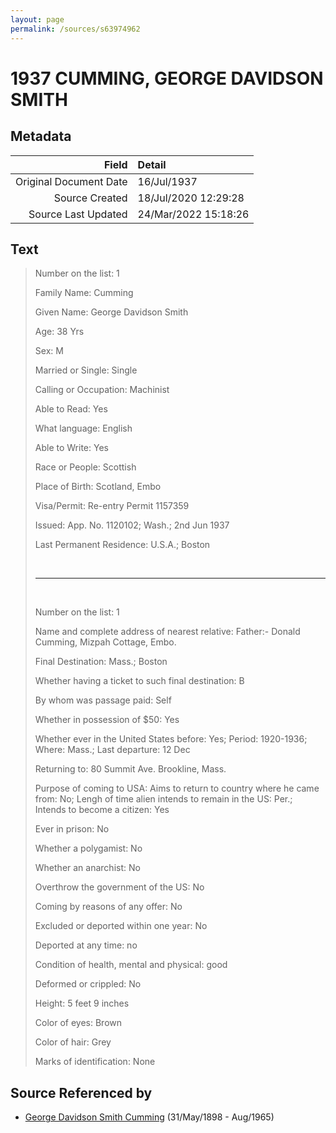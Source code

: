 ```yaml
---
layout: page
permalink: /sources/s63974962
---
```


# 1937 CUMMING, GEORGE DAVIDSON SMITH

## Metadata

Field | Detail
---:|:---
Original Document Date | 16/Jul/1937
Source Created | 18/Jul/2020 12:29:28
Source Last Updated | 24/Mar/2022 15:18:26

## Text

> Number on the list: 1
>
> Family Name: Cumming
>
> Given Name: George Davidson Smith
>
> Age: 38 Yrs
>
> Sex: M
>
> Married or Single: Single
>
> Calling or Occupation: Machinist
>
> Able to Read: Yes
>
> What language: English
>
> Able to Write: Yes
>
> Race or People: Scottish
>
> Place of Birth: Scotland, Embo
>
> Visa/Permit: Re-entry Permit 1157359
>
> Issued: App. No. 1120102; Wash.; 2nd Jun 1937
>
> Last Permanent Residence: U.S.A.; Boston
>
> <br/>
>
> ---
>
> <br/>
>
> Number on the list: 1
>
> Name and complete address of nearest relative: Father:- Donald Cumming, Mizpah Cottage, Embo.
>
> Final Destination: Mass.; Boston
>
> Whether having a ticket to such final destination: B
>
> By whom was passage paid: Self
>
> Whether in possession of $50: Yes
>
> Whether ever in the United States before: Yes; Period: 1920-1936; Where: Mass.; Last departure: 12 Dec 
>
> Returning to: 80 Summit Ave. Brookline, Mass.
>
> Purpose of coming to USA: Aims to return to country where he came from: No; Lengh of time alien intends to remain in the US: Per.; Intends to become a citizen: Yes
>
> Ever in prison: No
>
> Whether a polygamist: No
>
> Whether an anarchist: No
>
> Overthrow the government of the US: No
>
> Coming by reasons of any offer: No
>
> Excluded or deported within one year: No
>
> Deported at any time: no
>
> Condition of health, mental and physical: good
>
> Deformed or crippled: No
>
> Height: 5 feet 9 inches
>
> Color of eyes: Brown
>
> Color of hair: Grey
>
> Marks of identification: None
>

## Source Referenced by

* [George Davidson Smith Cumming](../people/@13773669@-george-davidson-smith-cumming-b1898-5-31-d1965-8.md) (31/May/1898 - Aug/1965)
